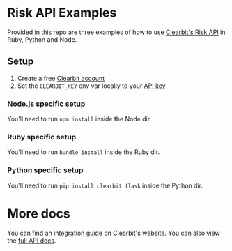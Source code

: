 # Risk API Examples

Provided in this repo are three examples of how to use [Clearbit's Risk API](https://clearbit.com/docs#risk-api) in Ruby, Python and Node.

## Setup

1. Create a free [Clearbit account](https://clearbit.com/signup)
2. Set the `CLEARBIT_KEY` env var locally to your [API key](https://clearbit.com/key)

### Node.js specific setup

You'll need to run `npm install` inside the Node dir.

### Ruby specific setup

You'll need to run `bundle install` inside the Ruby dir.

### Python specific setup

You'll need to run `pip install clearbit flask` inside the Python dir.

# More docs

You can find an [integration guide](https://clearbit.com/integrate/risk) on Clearbit's website. You can also view the [full API docs](https://clearbit.com/docs#risk-api).

